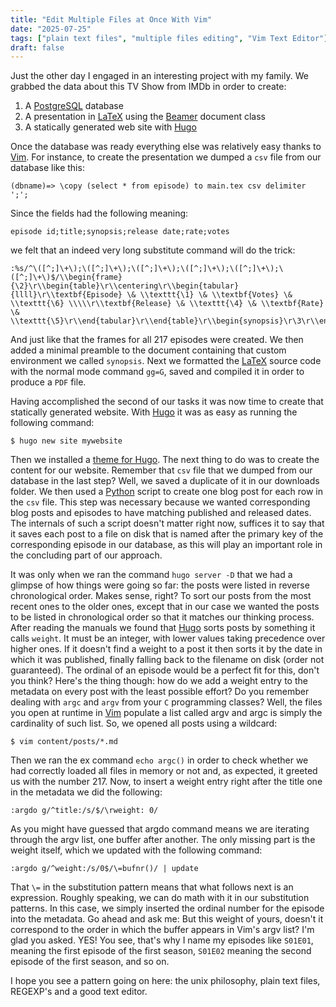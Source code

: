 ```yaml
---
title: "Edit Multiple Files at Once With Vim"
date: "2025-07-25"
tags: ["plain text files", "multiple files editing", "Vim Text Editor"]
draft: false
---
```


Just the other day I engaged in an interesting project with my family. We grabbed the data about this TV Show from IMDb in order to create:

1. A [PostgreSQL][] database
2. A presentation in [LaTeX][] using the [Beamer][] document class
3. A statically generated web site with [Hugo][]

Once the database was ready everything else was relatively easy thanks to [Vim][]. For instance, to create the presentation we dumped a `csv` file from our database like this:

```postgresql
(dbname)=> \copy (select * from episode) to main.tex csv delimiter ';';
```

Since the fields had the following meaning:

```csv
episode id;title;synopsis;release date;rate;votes
```

we felt that an indeed very long substitute command will do the trick:

```vim
:%s/^\([^;]\+\);\([^;]\+\);\([^;]\+\);\([^;]\+\);\([^;]\+\);\([^;]\+\)$/\\begin{frame}{\2}\r\\begin{table}\r\\centering\r\\begin{tabular}{llll}\r\\textbf{Episode} \& \\texttt{\1} \& \\textbf{Votes} \& \\texttt{\6} \\\\\r\\textbf{Release} \& \\texttt{\4} \& \\textbf{Rate} \& \\texttt{\5}\r\\end{tabular}\r\\end{table}\r\\begin{synopsis}\r\3\r\\end{synopsis}\r\\end{frame}\r/
```

And just like that the frames for all 217 episodes were created. We then added a minimal preamble to the document containing that custom environment we called `synopsis`. Next we formatted the [LaTeX][] source code with the normal mode command `gg=G`, saved and compiled it in order to produce a `PDF` file.

Having accomplished the second of our tasks it was now time to create that statically generated website. With [Hugo][] it was as easy as running the following command:

```shell
$ hugo new site mywebsite
```
Then we installed a [theme for Hugo][]. The next thing to do was to create the content for our website. Remember that `csv` file that we dumped from our database in the last step? Well, we saved a duplicate of it in our downloads folder. We then used a [Python][] script to create one blog post for each row in the `csv` file. This step was necessary because we wanted corresponding blog posts and episodes to have matching published and released dates. The internals of such a script doesn't matter right now, suffices it to say that it saves each post to a file on disk that is named after the primary key of the corresponding episode in our database, as this will play an important role in the concluding part of our approach.

It was only when we ran the command `hugo server -D` that we had a glimpse of how things were going so far: the posts were listed in reverse chronological order. Makes sense, right? To sort our posts from the most recent ones to the older ones, except that in our case we wanted the posts to be listed in chronological order so that it matches our thinking process. After reading the manuals we found that [Hugo][] sorts posts by something it calls `weight`. It must be an integer, with lower values taking precedence over higher ones. If it doesn't find a weight to a post it then sorts it by the date in which it was published, finally falling back to the filename on disk (order not guaranteed). The ordinal of an episode would be a perfect fit for this, don't you think? Here's the thing though: how do we add a weight entry to the metadata on every post with the least possible effort? Do you remember dealing with `argc` and `argv` from your `C` programming classes? Well, the files you open at runtime in [Vim][] populate a list called argv and argc is simply the cardinality of such list. So, we opened all posts using a wildcard:

```shell
$ vim content/posts/*.md
```

Then we ran the ex command `echo argc()` in order to check whether we had correctly loaded all files in memory or not and, as expected, it greeted us with the number 217. Now, to insert a weight entry right after the title one in the metadata we did the following:

```vim
:argdo g/^title:/s/$/\rweight: 0/
```

As you might have guessed that argdo command means we are iterating through the argv list, one buffer after another. The only missing part is the weight itself, which we updated with the following command:

```vim
:argdo g/^weight:/s/0$/\=bufnr()/ | update
```

That `\=` in the substitution pattern means that what follows next is an expression. Roughly speaking, we can do math with it in our substitution patterns. In this case, we simply inserted the ordinal number for the episode into the metadata. Go ahead and ask me: But this weight of yours, doesn't it correspond to the order in which the buffer appears in Vim's argv list? I'm glad you asked. YES! You see, that's why I name my episodes like `S01E01`, meaning the first episode of the first season, `S01E02` meaning the second episode of the first season, and so on.

I hope you see a pattern going on here: the unix philosophy, plain text files, REGEXP's and a good text editor.

[Beamer]: https://ctan.org/pkg/beamer
[Hugo]: https://gohubo.io
[LaTeX]: https://latex-project.org
[PostgreSQL]: https://postgresql.org
[Python]: https://python.org
[Vim]: https://www.vim.org
[theme for Hugo]: https://themes.gohugo.io
